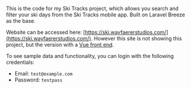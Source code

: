 This is the code for my Ski Tracks project, which allows you search and filter your ski days from the Ski Tracks mobile app. Built on Laravel Breeze as the base.

Website can be accessed here: [https://ski.wayfaererstudios.com/](https://ski.wayfaererstudios.com/). However this site is not showing this project, but the version with a [Vue front end](https://github.com/trickstonge/ski-tracks-vue).

To see sample data and functionality, you can login with the following credentials:
- Email: `test@example.com`
- Password: `testpass`